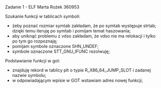 Zadanie 1 - ELF
Marta Rożek
360953

Szukanie funkcji w tablicach symboli:
- żeby poznać rozmiar symtab zakładam, że po symtab występuje strtab; dzięki temu iteruję po symtab i pomijam temat haszowania;
- aby uniknąć problemu z vdso zakładam, że vdso nie ma relokacji i tylko po tym go rozpoznaję;
- pomijam symbole oznaczone SHN_UNDEF;
- symbole oznaczone STT_GNU_IFUNC rezolwuję;

Podstawianie funkcji w got:
- znajduję rekord w tablicy plt o typie R_X86_64_JUMP_SLOT i zadanej nazwie symbolu;
- w odpowiadającym wpisie w GOT wstawiam adres nowej funkcji;

